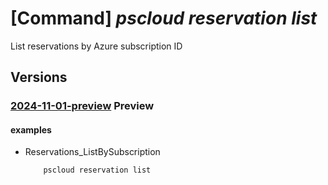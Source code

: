 # [Command] _pscloud reservation list_

List reservations by Azure subscription ID

## Versions

### [2024-11-01-preview](/Resources/mgmt-plane/L3N1YnNjcmlwdGlvbnMve30vcHJvdmlkZXJzL3B1cmVzdG9yYWdlLmJsb2NrL3Jlc2VydmF0aW9ucw==/2024-11-01-preview.xml) **Preview**

<!-- mgmt-plane /subscriptions/{}/providers/purestorage.block/reservations 2024-11-01-preview -->
<!-- mgmt-plane /subscriptions/{}/resourcegroups/{}/providers/purestorage.block/reservations 2024-11-01-preview -->

#### examples

- Reservations_ListBySubscription
    ```bash
        pscloud reservation list
    ```
